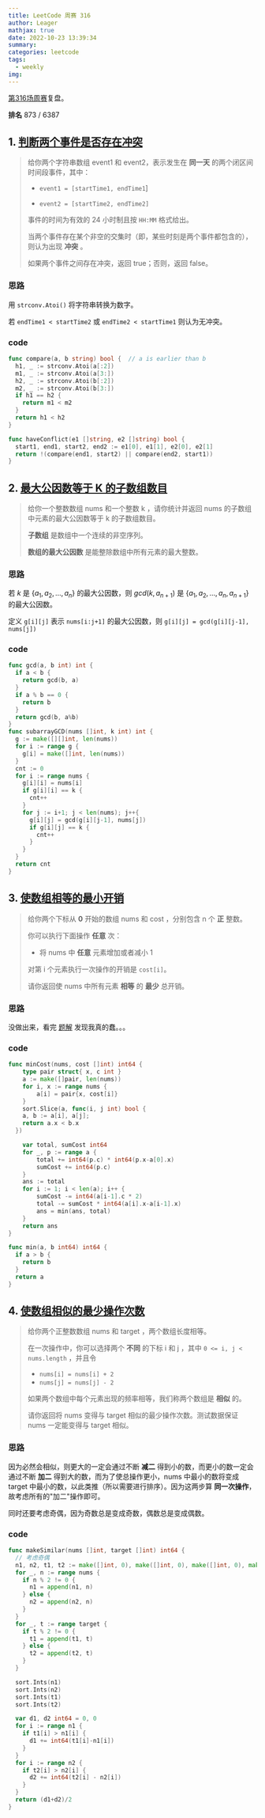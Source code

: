 ```yaml
---
title: LeetCode 周赛 316
author: Leager
mathjax: true
date: 2022-10-23 13:39:34
summary:
categories: leetcode
tags:
  - weekly
img:
---
```


[第316场周赛](https://leetcode.cn/contest/weekly-contest-316/)复盘。

**排名** 873 / 6387

<!--more-->

## 1. [判断两个事件是否存在冲突](https://leetcode.cn/problems/determine-if-two-events-have-conflict/)

> 给你两个字符串数组 event1 和 event2，表示发生在 **同一天** 的两个闭区间时间段事件，其中：
>
> - `event1 = [startTime1, endTime1`]
>
> - `event2 = [startTime2, endTime2]`
>
> 事件的时间为有效的 24 小时制且按 `HH:MM` 格式给出。
>
> 当两个事件存在某个非空的交集时（即，某些时刻是两个事件都包含的），则认为出现 **冲突** 。
>
> 如果两个事件之间存在冲突，返回 true；否则，返回 false。
>

### 思路

用 `strconv.Atoi()` 将字符串转换为数字。

若 `endTime1 < startTime2` 或 `endTime2 < startTime1` 则认为无冲突。

### code

```go 判断两个事件是否存在冲突
func compare(a, b string) bool {  // a is earlier than b
  h1, _ := strconv.Atoi(a[:2])
  m1, _ := strconv.Atoi(a[3:])
  h2, _ := strconv.Atoi(b[:2])
  m2, _ := strconv.Atoi(b[3:])
  if h1 == h2 {
    return m1 < m2
  }
  return h1 < h2
}

func haveConflict(e1 []string, e2 []string) bool {
  start1, end1, start2, end2 := e1[0], e1[1], e2[0], e2[1]
  return !(compare(end1, start2) || compare(end2, start1))
}
```

## 2. [最大公因数等于 K 的子数组数目](https://leetcode.cn/problems/number-of-subarrays-with-gcd-equal-to-k/)

> 给你一个整数数组 nums 和一个整数 k ，请你统计并返回 nums 的子数组中元素的最大公因数等于 k 的子数组数目。
>
> **子数组** 是数组中一个连续的非空序列。
>
> **数组的最大公因数** 是能整除数组中所有元素的最大整数。

### 思路

若 $k$ 是 $\{a_1, a_2, \dots, a_n\}$ 的最大公因数，则 $gcd(k, a_{n+1})$ 是 $\{a_1, a_2, \dots, a_n, a_{n+1}\}$ 的最大公因数。

定义 `g[i][j]` 表示 `nums[i:j+1]` 的最大公因数，则 `g[i][j] = gcd(g[i][j-1], nums[j])`

### code

```go 最大公因数等于 K 的子数组数目
func gcd(a, b int) int {
  if a < b {
    return gcd(b, a)
  }
  if a % b == 0 {
    return b
  }
  return gcd(b, a%b)
}
func subarrayGCD(nums []int, k int) int {
  g := make([][]int, len(nums))
  for i := range g {
    g[i] = make([]int, len(nums))
  }
  cnt := 0
  for i := range nums {
    g[i][i] = nums[i]
    if g[i][i] == k {
      cnt++
    }
    for j := i+1; j < len(nums); j++{
      g[i][j] = gcd(g[i][j-1], nums[j])
      if g[i][j] == k {
        cnt++
      }
    }
  }
  return cnt
}
```

## 3. [使数组相等的最小开销](https://leetcode.cn/problems/minimum-cost-to-make-array-equal/)

> 给你两个下标从 **0** 开始的数组 nums 和 cost ，分别包含 n 个 **正** 整数。
>
> 你可以执行下面操作 **任意** 次：
>
> - 将 nums 中 **任意** 元素增加或者减小 1
>
> 对第 i 个元素执行一次操作的开销是 `cost[i]`。
>
> 请你返回使 nums 中所有元素 **相等** 的 **最少** 总开销。

### 思路

没做出来，看完 [题解](https://leetcode.cn/problems/minimum-cost-to-make-array-equal/solution/by-endlesscheng-i10r/) 发现我真的蠢。。。

### code

```go 使数组相等的最小开销
func minCost(nums, cost []int) int64 {
	type pair struct{ x, c int }
	a := make([]pair, len(nums))
	for i, x := range nums {
		a[i] = pair{x, cost[i]}
	}
	sort.Slice(a, func(i, j int) bool {
    a, b := a[i], a[j];
    return a.x < b.x
  })

	var total, sumCost int64
	for _, p := range a {
		total += int64(p.c) * int64(p.x-a[0].x)
		sumCost += int64(p.c)
	}
	ans := total
	for i := 1; i < len(a); i++ {
		sumCost -= int64(a[i-1].c * 2)
		total -= sumCost * int64(a[i].x-a[i-1].x)
		ans = min(ans, total)
	}
	return ans
}

func min(a, b int64) int64 {
  if a > b {
    return b
  }
  return a
}
```

## 4. [使数组相似的最少操作次数](https://leetcode.cn/problems/minimum-number-of-operations-to-make-arrays-similar/)

> 给你两个正整数数组 nums 和 target ，两个数组长度相等。
>
> 在一次操作中，你可以选择两个 **不同** 的下标 i 和 j ，其中 `0 <= i, j < nums.length` ，并且令
>
> - `nums[i] = nums[i] + 2`
> - `nums[j] = nums[j] - 2`
>
> 如果两个数组中每个元素出现的频率相等，我们称两个数组是 **相似** 的。
>
> 请你返回将 nums 变得与 target 相似的最少操作次数。测试数据保证 nums 一定能变得与 target 相似。

### 思路

因为必然会相似，则更大的一定会通过不断 **减二** 得到小的数，而更小的数一定会通过不断 **加二** 得到大的数，而为了使总操作更小，nums 中最小的数将变成 target 中最小的数，以此类推（所以需要进行排序）。因为这两步算 **同一次操作**，故考虑所有的"加二"操作即可。

同时还要考虑奇偶，因为奇数总是变成奇数，偶数总是变成偶数。

### code

```go 使数组相似的最少操作次数
func makeSimilar(nums []int, target []int) int64 {
  // 考虑奇偶
  n1, n2, t1, t2 := make([]int, 0), make([]int, 0), make([]int, 0), make([]int, 0)
  for _, n := range nums {
    if n % 2 != 0 {
      n1 = append(n1, n)
    } else {
      n2 = append(n2, n)
    }
  }
  for _, t := range target {
    if t % 2 != 0 {
      t1 = append(t1, t)
    } else {
      t2 = append(t2, t)
    }
  }

  sort.Ints(n1)
  sort.Ints(n2)
  sort.Ints(t1)
  sort.Ints(t2)

  var d1, d2 int64 = 0, 0
  for i := range n1 {
    if t1[i] > n1[i] {
      d1 += int64(t1[i]-n1[i])
    }
  }
  for i := range n2 {
    if t2[i] > n2[i] {
      d2 += int64(t2[i] - n2[i])
    }
  }
  return (d1+d2)/2
}
```

